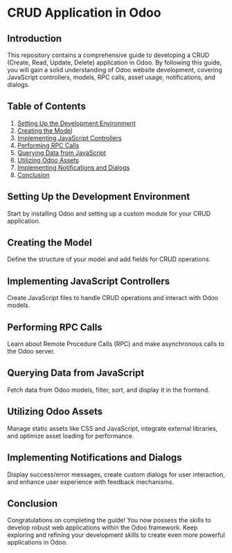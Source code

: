 # CRUD Application in Odoo

## Introduction

This repository contains a comprehensive guide to developing a CRUD (Create, Read, Update, Delete) application in Odoo. By following this guide, you will gain a solid understanding of Odoo website development, covering JavaScript controllers, models, RPC calls, asset usage, notifications, and dialogs.

## Table of Contents

1. [Setting Up the Development Environment](#setting-up-the-development-environment)
2. [Creating the Model](#creating-the-model)
3. [Implementing JavaScript Controllers](#implementing-javascript-controllers)
4. [Performing RPC Calls](#performing-rpc-calls)
5. [Querying Data from JavaScript](#querying-data-from-javascript)
6. [Utilizing Odoo Assets](#utilizing-odoo-assets)
7. [Implementing Notifications and Dialogs](#implementing-notifications-and-dialogs)
8. [Conclusion](#conclusion)

## Setting Up the Development Environment

Start by installing Odoo and setting up a custom module for your CRUD application.

## Creating the Model

Define the structure of your model and add fields for CRUD operations.

## Implementing JavaScript Controllers

Create JavaScript files to handle CRUD operations and interact with Odoo models.

## Performing RPC Calls

Learn about Remote Procedure Calls (RPC) and make asynchronous calls to the Odoo server.

## Querying Data from JavaScript

Fetch data from Odoo models, filter, sort, and display it in the frontend.

## Utilizing Odoo Assets

Manage static assets like CSS and JavaScript, integrate external libraries, and optimize asset loading for performance.

## Implementing Notifications and Dialogs

Display success/error messages, create custom dialogs for user interaction, and enhance user experience with feedback mechanisms.

## Conclusion

Congratulations on completing the guide! You now possess the skills to develop robust web applications within the Odoo framework. Keep exploring and refining your development skills to create even more powerful applications in Odoo.
